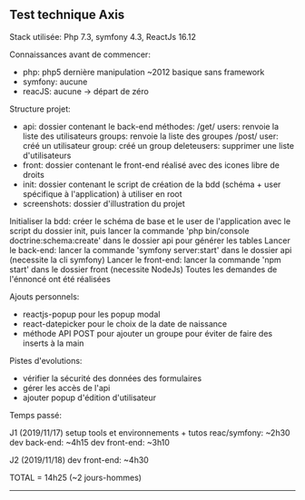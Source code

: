 Test technique Axis
---------------------------------------

Stack utilisée: Php 7.3, symfony 4.3, ReactJs 16.12

Connaissances avant de commencer:
- php: php5 dernière manipulation ~2012 basique sans framework
- symfony: aucune
- reacJS: aucune
-> départ de zéro

Structure projet:
- api: dossier contenant le back-end
  méthodes:
    /get/
        users: renvoie la liste des utilisateurs
        groups: renvoie la liste des groupes
    /post/
        user: créé un utilisateur
        group: créé un group
        deleteusers: supprimer une liste d'utilisateurs
- front: dossier contenant le front-end
  réalisé avec des icones libre de droits
- init: dossier contenant le script de création de la bdd (schéma + user spécifique à l'application) à utiliser en root
- screenshots: dossier d'illustration du projet

Initialiser la bdd: créer le schéma de base et le user de l'application avec le script du dossier init, puis lancer la commande 'php bin/console doctrine:schema:create' dans le dossier api pour générer les tables
Lancer le back-end: lancer la commande 'symfony server:start' dans le dossier api (necessite la cli symfony)
Lancer le front-end: lancer la commande 'npm start' dans le dossier front (necessite NodeJs)
Toutes les demandes de l'énnoncé ont été réalisées

Ajouts personnels:
- reactjs-popup pour les popup modal
- react-datepicker pour le choix de la date de naissance
- méthode API POST pour ajouter un groupe pour éviter de faire des inserts à la main

Pistes d'evolutions:
- vérifier la sécurité des données des formulaires
- gérer les accès de l'api
- ajouter popup d'édition d'utilisateur

Temps passé:

J1 (2019/11/17)
setup tools et environnements + tutos reac/symfony: ~2h30
dev back-end: ~4h15
dev front-end: ~3h10

J2 (2019/11/18)
dev front-end: ~4h30

TOTAL = 14h25 (~2 jours-hommes)

---------------------------------------
